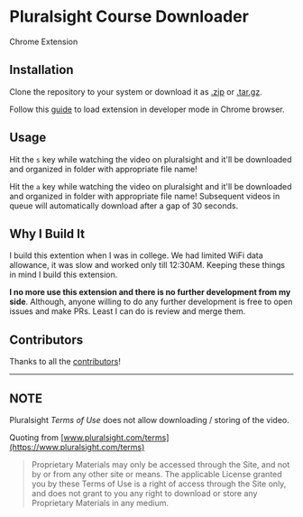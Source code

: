 # Pluralsight Course Downloader

Chrome Extension

## Installation

Clone the repository to your system or download it as [.zip](https://github.com/vatz88/Pluralsight-Course-Downloader/zipball/master) or [.tar.gz](https://github.com/vatz88/Pluralsight-Course-Downloader/tarball/master).

Follow this [guide](https://developer.chrome.com/extensions/getstarted#unpacked) to load extension in developer mode in Chrome browser.

## Usage

Hit the `s` key while watching the video on pluralsight and it'll be downloaded and organized in folder with appropriate file name!

Hit the `a` key while watching the video on pluralsight and it'll be downloaded and organized in folder with appropriate file name! Subsequent videos in queue will automatically download after a gap of 30 seconds.

## Why I Build It

I build this extention when I was in college. We had limited WiFi data allowance, it was slow and worked only till 12:30AM. Keeping these things in mind I build this extension.

**I no more use this extension and there is no further development from my side**. Although, anyone willing to do any further development is free to open issues and make PRs. Least I can do is review and merge them.

## Contributors

Thanks to all the [contributors](https://github.com/vatz88/Pluralsight-Course-Downloader/contributors)!

---

## NOTE

Pluralsight _Terms of Use_ does not allow downloading / storing of the video.

Quoting from [www.pluralsight.com/terms](https://www.pluralsight.com/terms)

> Proprietary Materials may only be accessed through the Site, and not by or from any other site or means. The applicable License granted you by these Terms of Use is a right of access through the Site only, and does not grant to you any right to download or store any Proprietary Materials in any medium.
